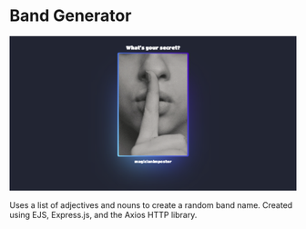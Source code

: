 # Band Generator
![Screenshot of Website](./public/images/lisper.png)

Uses a list of adjectives and nouns to create a random band name. Created using EJS, Express.js, and the Axios HTTP library.